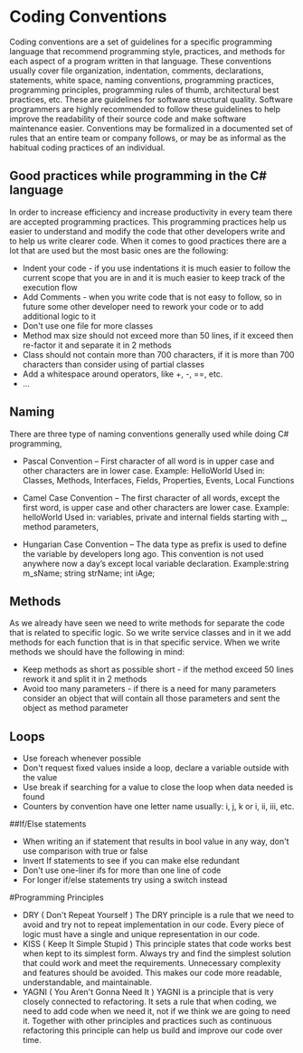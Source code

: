 # Coding Conventions

Coding conventions are a set of guidelines for a specific programming language that recommend programming style, practices, and methods for each aspect of a program written in that language. These conventions usually cover file organization, indentation, comments, declarations, statements, white space, naming conventions, programming practices, programming principles, programming rules of thumb, architectural best practices, etc. These are guidelines for software structural quality. Software programmers are highly recommended to follow these guidelines to help improve the readability of their source code and make software maintenance easier. Conventions may be formalized in a documented set of rules that an entire team or company follows, or may be as informal as the habitual coding practices of an individual.

## Good practices while programming in the C# language

In order to increase efficiency and increase productivity in every team there are accepted programming practices. This programming practices help us easier to understand and modify the code that other developers write and to help us write clearer code. When it comes to good practices there are a lot that are used but the most basic ones are the following:
* Indent your code - if you use indentations it is much easier to follow the current  scope that you are in and it is much easier to keep track of the execution flow
* Add Comments - when you write code that is not easy to follow, so in future some other developer need to rework your code or to add additional logic to it
* Don't use one file for more classes
* Method max size should not exceed more than 50 lines, if it exceed then re-factor it and separate it in 2 methods
* Class should not contain more than 700 characters, if it is more than 700 characters than consider using of partial classes
* Add a whitespace around operators, like +, -, ==, etc.
* ...

## Naming
There are three type of naming conventions generally used while doing C# programming,
* Pascal Convention – First character of all word is in upper case and other characters are in lower case.
Example: HelloWorld
Used in: Classes, Methods, Interfaces, Fields, Properties, Events, Local Functions

* Camel Case Convention – The first character of all words, except the first word, is upper case and other characters are lower case.
Example: helloWorld
Used in: variables, private and internal fields starting with _, method parameters, 

* Hungarian Case Convention – The data type as prefix is used to define the variable by developers long ago. This convention is not used anywhere now a day’s except local variable declaration.
Example:string m_sName; string strName; int iAge;

## Methods
As we already have seen we need to write methods for separate the code that is related to specific logic. So we write service classes and in it we add methods for each function that is in that specific service. When we write methods we should have the following in mind:
* Keep methods as short as possible short - if the method exceed 50 lines rework it and split it in 2 methods
* Avoid too many parameters - if there is a need for many parameters consider an object that will contain all those parameters and sent the object as method parameter

## Loops
* Use foreach whenever possible
* Don't request fixed values inside a loop, declare a variable outside with the value
* Use break if searching for a value to close the loop when data needed is found
* Counters by convention have one letter name usually: i, j, k or i, ii, iii, etc.

##If/Else statements
* When writing an if statement that results in bool value in any way, don't use comparison with true or false
* Invert If statements to see if you can make else redundant
* Don't use one-liner ifs for more than one line of code
* For longer if/else statements try using a switch instead

#Programming Principles
* DRY ( Don't Repeat Yourself ) The DRY principle is a rule that we need to avoid and try not to repeat implementation in our code. Every piece of logic must have a single and unique representation in our code.
* KISS ( Keep It Simple Stupid ) This principle states that code works best when kept to its simplest form. Always try and find the simplest solution that could work and meet the requirements. Unnecessary complexity and features should be avoided. This makes our code more readable, understandable, and maintainable.
* YAGNI ( You Aren't Gonna Need It ) YAGNI is a principle that is very closely connected to refactoring. It sets a rule that when coding, we need to add code when we need it, not if we think we are going to need it. Together with other principles and practices such as continuous refactoring this principle can help us build and improve our code over time.